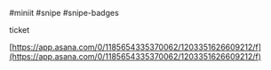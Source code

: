 #miniit #snipe #snipe-badges

ticket

[https://app.asana.com/0/1185654335370062/1203351626609212/f](https://app.asana.com/0/1185654335370062/1203351626609212/f)
